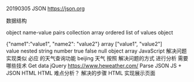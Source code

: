 20190305
JSON
https://json.org

数据结构

object name-value pairs collection
array ordered list of values
object

{"name1":"value1", "name2": "value2"}
array
["value1", "value2"]      
value nested
string
number
true
false
null
object
array
JavaScript
解决问题
实现类似 必应 的天气查询功能
beijing 天气
按照 解决问题的方式 进行分析
需要哪些技术
Get data jQuery https://www.heweather.com/
Parse JSON JS + JSON
HTML HTML
难点分析？
解决的步骤
HTML 实现展示页面